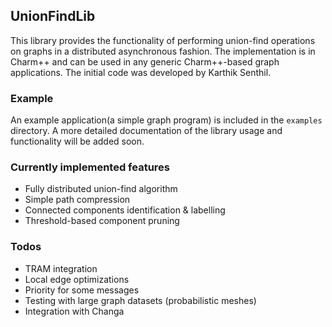 ## UnionFindLib

This library provides the functionality of performing union-find operations
on graphs in a distributed asynchronous fashion. The implementation is in
Charm++ and can be used in any generic Charm++-based graph applications.
The initial code was developed by Karthik Senthil.

### Example

An example application(a simple graph program) is included in the `examples`
directory. A more detailed documentation of the library usage and functionality
will be added soon.

### Currently implemented features

* Fully distributed union-find algorithm
* Simple path compression
* Connected components identification & labelling
* Threshold-based component pruning

### Todos

* TRAM integration
* Local edge optimizations
* Priority for some messages
* Testing with large graph datasets (probabilistic meshes)
* Integration with Changa
